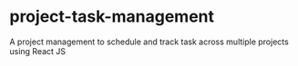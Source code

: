 # project-task-management
A project management to schedule and track task across multiple projects using React JS
